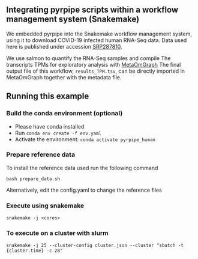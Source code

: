 
## Integrating pyrpipe scripts within a workflow management system (Snakemake)
We embedded pyrpipe into the Snakemake workflow management system, using it to download COVID-19 infected human RNA-Seq data.
Data used here is published under accession [SRP287810](https://trace.ncbi.nlm.nih.gov/Traces/sra/?study=SRP287810).

We use salmon to quantify the RNA-Seq samples and compile The transcripts TPMs for exploratory analysis with [MetaOmGraph](https://github.com/urmi-21/MetaOmGraph)
The final output file of this workflow, `results_TPM.tsv`, can be directly imported in MetaOmGraph together with the metadata file.



## Running this example

### Build the conda environment (optional)
* Please have conda installed
* Run `conda env create -f env.yaml`
* Activate the environment: `conda activate pyrpipe_human`

### Prepare reference data
To install the reference data used run the following command

`bash prepare_data.sh`

Alternatively, edit the config.yaml to change the reference files

### Execute using snakemake

`snakemake -j <cores>`
 
### To execute on a cluster with slurm

`snakemake -j 25 --cluster-config cluster.json --cluster "sbatch -t {cluster.time} -c 28"`
